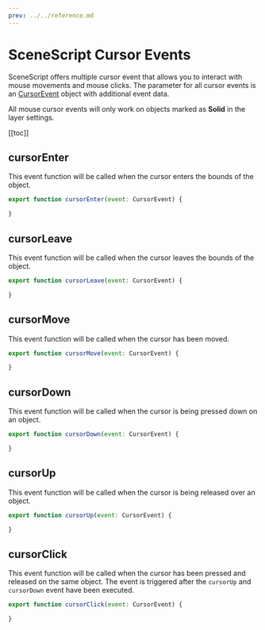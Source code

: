 ```yaml
---
prev: ../../reference.md
---
```


# SceneScript Cursor Events

SceneScript offers multiple cursor event that allows you to interact with mouse movements and mouse clicks. The parameter for all cursor events is an [CursorEvent](/wallpaper-engine-docs/scene/scenescript/reference/class/CursorEvent) object with additional event data.

All mouse cursor events will only work on objects marked as **Solid** in the layer settings. 

[[toc]]

## cursorEnter

This event function will be called when the cursor enters the bounds of the object.

```js
export function cursorEnter(event: CursorEvent) {

}
```

## cursorLeave

This event function will be called when the cursor leaves the bounds of the object.

```js
export function cursorLeave(event: CursorEvent) {

}
```

## cursorMove

This event function will be called when the cursor has been moved.

```js
export function cursorMove(event: CursorEvent) {

}
```

## cursorDown

This event function will be called when the cursor is being pressed down on an object.

```js
export function cursorDown(event: CursorEvent) {

}
```

## cursorUp

This event function will be called when the cursor is being released over an object.

```js
export function cursorUp(event: CursorEvent) {

}
```

## cursorClick

This event function will be called when the cursor has been pressed and released on the same object. The event is triggered after the `cursorUp` and `cursorDown` event have been executed.

```js
export function cursorClick(event: CursorEvent) {

}
```